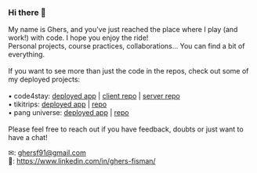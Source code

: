 ### Hi there 👋

My name is Ghers, and you've just reached the place where I play (and work!) with code. I hope you enjoy the ride!<br />
Personal projects, course practices, collaborations... You can find a bit of everything.<br />
<br />
If you want to see more than just the code in the repos, check out some of my deployed projects:<br />
<br />
• code4stay: [deployed app](https://code4stay.netlify.app/) | [client repo](https://github.com/ghersf91/code4Stay-client) | [server repo](https://github.com/ghersf91/code4Stay-server)<br />
• tikitrips: [deployed app](https://tikitrips.herokuapp.com/) | [repo](https://github.com/ghersf91/tikitrips)<br />
• pang universe: [deployed app](https://ghersf91.github.io/pang-universe/) | [repo](https://github.com/ghersf91/pang-universe)<br />
<br />
Please feel free to reach out if you have feedback, doubts or just want to have a chat!

✉: ghersf91@gmail.com<br />
👔: https://www.linkedin.com/in/ghers-fisman/

<!--
**ghersf91/ghersf91** is a ✨ _special_ ✨ repository because its `README.md` (this file) appears on your GitHub profile.

Here are some ideas to get you started:

- 🔭 I’m currently working on ...
- 🌱 I’m currently learning ...
- 👯 I’m looking to collaborate on ...
- 🤔 I’m looking for help with ...
- 💬 Ask me about ...
- 📫 How to reach me: ...
- 😄 Pronouns: ...
- ⚡ Fun fact: ...
-->

